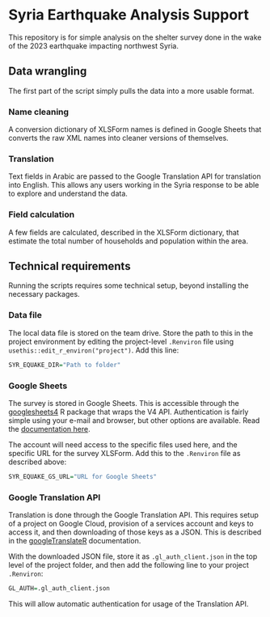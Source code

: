 
# Syria Earthquake Analysis Support

This repository is for simple analysis on the shelter survey done in the wake
of the 2023 earthquake impacting northwest Syria.

## Data wrangling

The first part of the script simply pulls the data into a more usable format.

### Name cleaning

A conversion dictionary of XLSForm names is defined in Google Sheets
that converts the raw XML names into cleaner versions of themselves.

### Translation

Text fields in Arabic are passed to the Google Translation API for translation
into English. This allows any users working in the Syria response to be able
to explore and understand the data.

### Field calculation

A few fields are calculated, described in the XLSForm dictionary, that estimate
the total number of households and population within the area.

## Technical requirements

Running the scripts requires some technical setup, beyond installing the
necessary packages.

### Data file

The local data file is stored on the team drive. Store the path to this in the
project environment by editing the project-level `.Renviron` file using
`usethis::edit_r_environ("project")`. Add this line:

```r
SYR_EQUAKE_DIR="Path to folder"
```

### Google Sheets

The survey is stored in Google Sheets. This is accessible through the
[googlesheets4](https://googlesheets4.tidyverse.org) R package that wraps the
V4 API. Authentication is fairly simple using your e-mail and browser, but
other options are available. Read the
[documentation here](https://googlesheets4.tidyverse.org/articles/auth.html).

The account will need access to the specific files
used here, and the specific URL for the survey XLSForm. Add this to the
`.Renviron` file as described above:

```r
SYR_EQUAKE_GS_URL="URL for Google Sheets"
```

### Google Translation API

Translation is done through the Google Translation API. This requires setup
of a project on Google Cloud, provision of a services account and keys to
access it, and then downloading of those keys as a JSON. This is described
in the [googleTranslateR](https://github.com/ropensci/googleLanguageR)
documentation.

With the downloaded JSON file, store it as `.gl_auth_client.json` in the top
level of the project folder, and then add the following line to your project
`.Renviron`:

```r
GL_AUTH=.gl_auth_client.json
```

This will allow automatic authentication for usage of the Translation API.